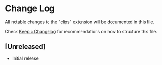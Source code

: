 # Change Log
All notable changes to the "clips" extension will be documented in this file.

Check [Keep a Changelog](http://keepachangelog.com/) for recommendations on how to structure this file.

## [Unreleased]
- Initial release